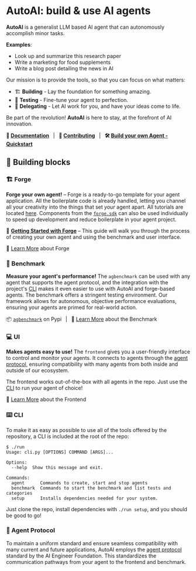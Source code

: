 # AutoAI: build & use AI agents


**AutoAI** is a generalist LLM based AI agent that can autonomously accomplish minor tasks. 

**Examples**:

- Look up and summarize this research paper
- Write a marketing for food supplements
- Write a blog post detailing the news in AI

Our mission is to provide the tools, so that you can focus on what matters:

- 🏗️ **Building** - Lay the foundation for something amazing.
- 🧪 **Testing** - Fine-tune your agent to perfection.
- 🤝 **Delegating** - Let AI work for you, and have your ideas come to life.

Be part of the revolution! **AutoAI** is here to stay, at the forefront of AI innovation.

**📖 [Documentation](https://docs.auto.rixy.ai)**
&ensp;|&ensp;
**🚀 [Contributing](CONTRIBUTING.md)**
&ensp;|&ensp;
**🛠️ [Build your own Agent - Quickstart](QUICKSTART.md)**

## 🧱 Building blocks

### 🏗️ Forge

**Forge your own agent!** &ndash; Forge is a ready-to-go template for your agent application. All the boilerplate code is already handled, letting you channel all your creativity into the things that set *your* agent apart. All tutorials are located [here](https://medium.com/@aiedge/autoai-forge-e3de53cc58ec). Components from the [`forge.sdk`](/forge/forge/sdk) can also be used individually to speed up development and reduce boilerplate in your agent project.

🚀 [**Getting Started with Forge**](https://github.com/RixyAI/AutoAI/blob/master/forge/tutorials/001_getting_started.md) &ndash;
This guide will walk you through the process of creating your own agent and using the benchmark and user interface.

📘 [Learn More](https://github.com/RixyAI/AutoAI/tree/master/forge) about Forge

### 🎯 Benchmark

**Measure your agent's performance!** The `agbenchmark` can be used with any agent that supports the agent protocol, and the integration with the project's [CLI] makes it even easier to use with AutoAI and forge-based agents. The benchmark offers a stringent testing environment. Our framework allows for autonomous, objective performance evaluations, ensuring your agents are primed for real-world action.

<!-- TODO: insert visual demonstrating the benchmark -->

📦 [`agbenchmark`](https://pypi.org/project/agbenchmark/) on Pypi
&ensp;|&ensp;
📘 [Learn More](https://github.com/RixyAI/AutoAI/blob/master/benchmark) about the Benchmark

### 💻 UI

**Makes agents easy to use!** The `frontend` gives you a user-friendly interface to control and monitor your agents. It connects to agents through the [agent protocol](#-agent-protocol), ensuring compatibility with many agents from both inside and outside of our ecosystem.

<!-- TODO: insert screenshot of front end -->

The frontend works out-of-the-box with all agents in the repo. Just use the [CLI] to run your agent of choice!

📘 [Learn More](https://github.com/RixyAI/AutoAI/tree/master/frontend) about the Frontend

### ⌨️ CLI

[CLI]: #-cli

To make it as easy as possible to use all of the tools offered by the repository, a CLI is included at the root of the repo:

```shell
$ ./run
Usage: cli.py [OPTIONS] COMMAND [ARGS]...

Options:
  --help  Show this message and exit.

Commands:
  agent      Commands to create, start and stop agents
  benchmark  Commands to start the benchmark and list tests and categories
  setup      Installs dependencies needed for your system.
```

Just clone the repo, install dependencies with `./run setup`, and you should be good to go!


### 🔄 Agent Protocol

To maintain a uniform standard and ensure seamless compatibility with many current and future applications, AutoAI employs the [agent protocol](https://agentprotocol.ai/) standard by the AI Engineer Foundation. This standardizes the communication pathways from your agent to the frontend and benchmark.
